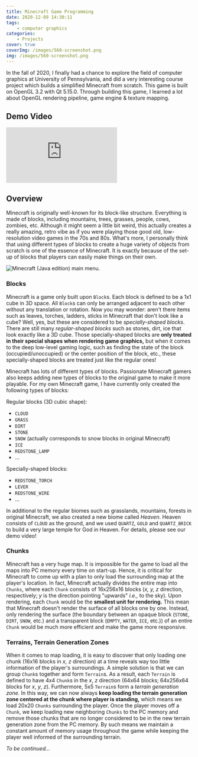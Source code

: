```yaml
---
title: Minecraft Game Programming
date: 2020-12-09 14:30:11
tags:
    - computer graphics
categories:
    - Projects
cover: true
coverImg: /images/560-screenshot.png
img: /images/560-screenshot.png
---
```


In the fall of 2020, I finally had a chance to explore the field of computer graphics at University of Pennsylvania, and did a very interesting course project which builds a simplified Minecraft from scratch. This game is built on OpenGL 3.2 with Qt 5.15.0. Through building this game, I learned a lot about OpenGL rendering pipeline, game engine & texture mapping.

## Demo Video
<div class="video-container">
<iframe src="https://www.youtube.com/embed/l_YViGj6_Qc" frameborder="0" allow="accelerometer; autoplay; clipboard-write; encrypted-media; gyroscope; picture-in-picture" allowfullscreen></iframe>
</div>

<!-- more -->

## Overview
Minecraft is originally well-known for its block-like structure. Everything is made of blocks, including mountains, trees, grasses, people, cows, zombies, etc. Although it might seem a little bit weird, this actually creates a really amazing, retro vibe as if you were playing those good old, low-resolution video games in the 70s and 80s. What's more, I personally think that using different types of blocks to create a huge variety of objects from scratch is one of the essence of Minecraft. It is exactly because of the set-up of blocks that players can easily make things on their own. 

![Minecraft (Java edition) main menu.](/images/minecraft.png)

### Blocks
Minecraft is a game only built upon `Block`s. Each block is defined to be a 1x1 cube in 3D space. All `Block`s can only be arranged adjacent to each other without any translation or rotation. Now you may wonder: aren't there items such as leaves, torches, ladders, sticks in Minecraft that don't look like a cube? Well, yes, but these are considered to be *specially-shaped blocks*. There are still many *regular-shaped blocks* such as stones, dirt, ice that look exactly like a 3D cube. Those specially-shaped blocks are **only treated in their special shapes when rendering game graphics,** but when it comes to the deep low-level gaming logic, such as finding the state of the block (occupied/unoccupied) or the center position of the block, etc., these specially-shaped blocks are treated just like the regular ones!

Minecraft has lots of different types of blocks. Passionate Minecraft gamers also keeps adding new types of blocks to the original game to make it more playable. For my own Minecraft game, I have currently only created the following types of blocks:

Regular blocks (3D cubic shape):
- `CLOUD`
- `GRASS`
- `DIRT`
- `STONE`
- `SNOW` (actually corresponds to snow blocks in original Minecraft)
- `ICE`
- `REDSTONE_LAMP`
- ...

Specially-shaped blocks:
- `REDSTONE_TORCH`
- `LEVER`
- `REDSTONE_WIRE`
- ...

In additional to the regular biomes such as grasslands, mountains, forests in original Minecraft, we also created a new biome called *Heaven*. Heaven consists of `CLOUD` as the ground, and we used `QUARTZ`, `GOLD` and `QUARTZ_BRICK` to build a very large temple for God in Heaven. For details, please see our demo video! 

### Chunks
Minecraft has a very huge map. It is impossible for the game to load all the maps into PC memory every time on start-up. Hence, it is critical for Minecraft to come up with a plan to only load the surrounding map at the player's location. In fact, Minecraft actually divides the entire map into `Chunks`, where each `Chunk` consists of 16x256x16 blocks (*x, y, z* direction, respectively; *y* is the direction pointing "upwards" *i.e.,* to the sky). Upon rendering, each `Chunk` would be the **smallest unit for rendering.** This mean that Minecraft doesn't render the surface of all blocks one by one. Instead, only rendering the surface (the boundary between an opaque block (`STONE`, `DIRT`, `SNOW`, etc.) and a transparent block (`EMPTY`, `WATER`, `ICE`, etc.)) of an entire `Chunk` would be much more efficient and make the game more responsive.

### Terrains, Terrain Generation Zones
When it comes to map loading, it is easy to discover that only loading one chunk (16x16 blocks in *x, z* direction) at a time reveals way too little information of the player's surroundings. A simple solution is that we can group `Chunk`s together and form `Terrain`s. As a result, each `Terrain` is defined to have 4x4 `Chunk`s in the *x*, *z* direction (64x64 blocks; 64x256x64 blocks for *x*, *y*, *z*). Furthermore, 5x5 `Terrain`s form a *terrain generation zone.* In this way, we can now always **keep loading the terrain generation zone centered at the chunk where player is standing,** which means we load 20x20 `Chunks` surrounding the player. Once the player moves off a `Chunk`, we keep loading new neighboring `Chunks` to the PC memory and remove those chunks that are no longer considered to be in the new terrain generation zone from the PC memory. By such means we maintain a constant amount of memory usage throughout the game while keeping the player well informed of the surrounding terrain.


*To be continued...*



